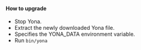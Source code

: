 #### How to upgrade

- Stop Yona.
- Extract the newly downloaded Yona file.
- Specifies the YONA_DATA environment variable.
- Run `bin/yona`